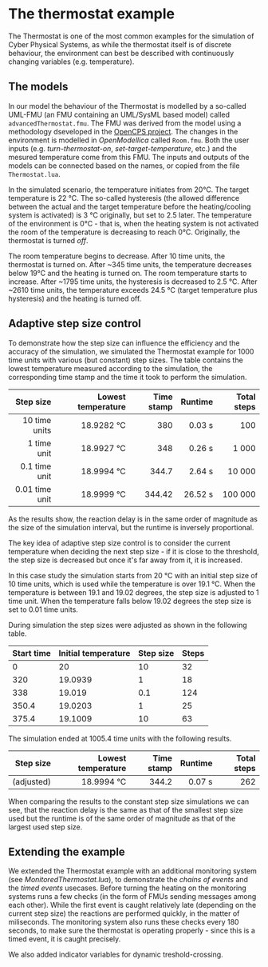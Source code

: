 # The thermostat example

The Thermostat is one of the most common examples for the simulation of Cyber Physical Systems, as while the thermostat itself is of discrete behaviour, the environment can best be described with continuously changing variables (e.g. temperature).

## The models

In our model the behaviour of the Thermostat is modelled by a so-called UML-FMU (an FMU containing an UML/SysML based model) called `advancedThermostat.fmu`. The FMU was derived from the model using a methodology dseveloped in the [OpenCPS project](https://opencps.eu/). The changes in the environment is modelled in _OpenModellica_ called `Room.fmu`. Both the user inputs (e.g. _turn-thermostat-on_, _set-target-temperature_, etc.) and the mesured temperature come from this FMU. The inputs and outputs of the models can be connected based on the names, or copied from the file `Thermostat.lua`.

In the simulated scenario, the temperature initiates from 20°C. The target temperature is 22 °C. The so-called hysteresis (the allowed difference between the actual and the target temperature before the heating/cooling system is activated) is 3 °C originally, but set to 2.5 later. The temperature of the environment is 0°C - that is, when the heating system is not activated the room of the temperature is decreasing to reach 0°C. Originally, the thermostat is turned _off_. 

The room temperature begins to decrease. After 10 time units, the thermostat is turned on. After ~345 time units, the temperature decreases below 19°C and the heating is turned on. The room temperature starts to increase. After ~1795 time units, the hysteresis is decreased to 2.5 °C. After ~2610 time units, the temperature exceeds 24.5 °C (target temperature plus hysteresis) and the heating is turned off.

## Adaptive step size control

To demonstrate how the step size can influence the efficiency and the accuracy of the simulation, we simulated the Thermostat example for 1000 time units with various (but constant) step sizes. The table contains the lowest temperature measured according to the simulation, the corresponding time stamp and the time it took to perform the simulation.


| Step size      | Lowest temperature | Time stamp | Runtime | Total steps |
| --------------:| ------------------:| ----------:| -------:| -----------:|
| 10 time units  |         18.9282 °C |        380 |  0.03 s |         100 |
|  1 time unit   |         18.9927 °C |        348 |  0.26 s |       1 000 |
| 0.1 time unit  |         18.9994 °C |      344.7 |  2.64 s |      10 000 |
| 0.01 time unit |         18.9999 °C |     344.42 | 26.52 s |     100 000 |

As the results show, the reaction delay is in the same order of magnitude as the size of the simulation interval, but the runtime is inversely proportional. 

The key idea of adaptive step size control is to consider the current temperature when deciding the next step size - if it is close to the threshold, the step size is decreased but once it's far away from it, it is increased.

In this case study the simulation starts from 20 °C with an initial step size of 10 time units, which is used while the temperature is over 19.1 °C. When the temperature is between 19.1 and 19.02 degrees, the step size is adjusted to 1 time unit. When the temperature falls below 19.02 degrees the step size is set to 0.01 time units.

During simulation the step sizes were adjusted as shown in the following table.

| Start time | Initial temperature | Step size | Steps |
| ---------- | ------------------- | --------- | ----- |
|      0     |      20             |  10       |  32   |
|   320	     |  19.0939            |    1      |  18   |
|    338     |      19.019         |  0.1      |  124  |
|   350.4    |  19.0203            |    1      |  25   |
|   375.4    |  19.1009            |    10     |  63   |

The simulation ended at 1005.4 time units with the following results.

| Step size      | Lowest temperature | Time stamp | Runtime | Total steps |
| --------------:| ------------------:| ----------:| -------:| -----------:|
| (adjusted)     |         18.9994 °C |     344.2  |  0.07 s |       262   |

When comparing the results to the constant step size simulations we can see, that the reaction delay is the same as that of the smallest step size used but the runtime is of the same order of magnitude as that of the largest used step size.

## Extending the example

We extended the Thermostat example with an additional monitoring system (see _MonitoredThermostat.lua_), to demonstrate the _chains of events_ and the _timed events_ usecases. Before turning the heating on the monitoring systems runs a few checks (in the form of FMUs sending messages among each other). While the first event is caught relatively late (depending on the current step size) the reactions are performed quickly, in the matter of miliseconds. The monitoring system also runs these checks every 180 seconds, to make sure the thermostat is operating properly - since this is a timed event, it is caught precisely.

We also added indicator variables for dynamic treshold-crossing.



